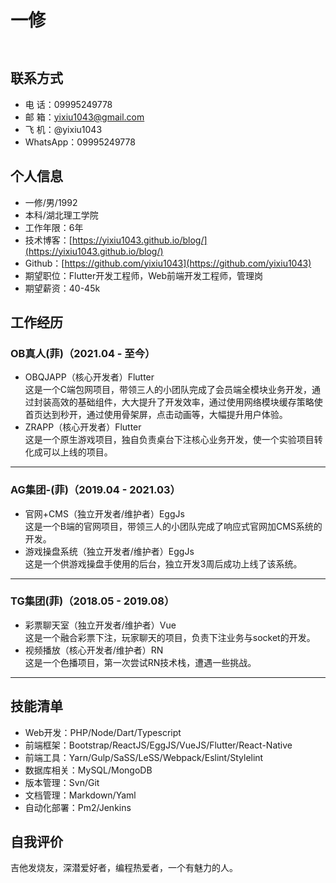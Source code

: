 <h1>一修</h1>
<div style="height: 10px;"></div>

## 联系方式
- 电 话：09995249778
- 邮 箱：yixiu1043@gmail.com
- 飞 机：@yixiu1043
- WhatsApp：09995249778

## 个人信息
- 一修/男/1992
- 本科/湖北理工学院
- 工作年限：6年
- 技术博客：[https://yixiu1043.github.io/blog/](https://yixiu1043.github.io/blog/)
- Github：[https://github.com/yixiu1043](https://github.com/yixiu1043)
- 期望职位：Flutter开发工程师，Web前端开发工程师，管理岗
- 期望薪资：40-45k


## 工作经历
### OB真人(菲)（2021.04 - 至今）
- OBQJAPP（核心开发者）Flutter<br/>
这是一个C端包网项目，带领三人的小团队完成了会员端全模块业务开发，通过封装高效的基础组件，大大提升了开发效率，通过使用网络模块缓存策略使首页达到秒开，通过使用骨架屏，点击动画等，大幅提升用户体验。
- ZRAPP（核心开发者）Flutter<br/>
这是一个原生游戏项目，独自负责桌台下注核心业务开发，使一个实验项目转化成可以上线的项目。

---


### AG集团-(菲)（2019.04 - 2021.03）
- 官网+CMS（独立开发者/维护者）EggJs<br/>
这是一个B端的官网项目，带领三人的小团队完成了响应式官网加CMS系统的开发。
- 游戏操盘系统（独立开发者/维护者）EggJs<br/>
这是一个供游戏操盘手使用的后台，独立开发3周后成功上线了该系统。

---

### TG集团(菲)（2018.05 - 2019.08）
- 彩票聊天室（独立开发者/维护者）Vue<br/>
这是一个融合彩票下注，玩家聊天的项目，负责下注业务与socket的开发。
- 视频播放（核心开发者/维护者）RN<br/>
这是一个色播项目，第一次尝试RN技术栈，遭遇一些挑战。
---

## 技能清单
* Web开发：PHP/Node/Dart/Typescript
* 前端框架：Bootstrap/ReactJS/EggJS/VueJS/Flutter/React-Native
* 前端工具：Yarn/Gulp/SaSS/LeSS/Webpack/Eslint/Stylelint
* 数据库相关：MySQL/MongoDB
* 版本管理：Svn/Git
* 文档管理：Markdown/Yaml
* 自动化部署：Pm2/Jenkins

## 自我评价
吉他发烧友，深潜爱好者，编程热爱者，一个有魅力的人。
